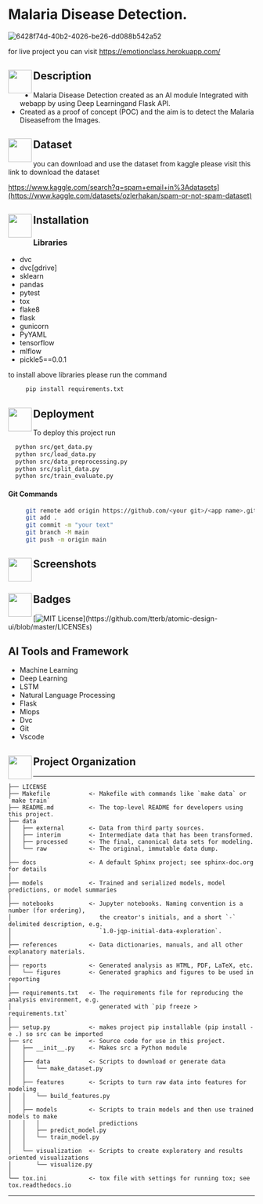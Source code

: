 
#  Malaria Disease Detection.

![6428f74d-40b2-4026-be26-dd088b542a52](https://user-images.githubusercontent.com/61903698/180166677-bfb13515-6007-4051-8b57-73aa3cc1e4f4.gif)


for live project you can visit https://emotionclass.herokuapp.com/

## <a href="url"><img src="https://user-images.githubusercontent.com/61903698/178228250-a11a8416-3443-4c90-8616-8eda1edc4572.jpg" align="left" height="48" width="48" ></a>Description
* Malaria Disease Detection created as an AI module Integrated with webapp
by using Deep Learningand Flask API.
* Created as a proof of concept (POC) and the aim is to detect the Malaria Diseasefrom the Images.

## <a href="url"><img src="https://user-images.githubusercontent.com/61903698/178230062-a2e8bf94-4769-4e02-a26b-ed3696aae3fe.png" align="left" height="48" width="48" ></a>Dataset
you can download and use the dataset from kaggle please visit this link to download the dataset

https://www.kaggle.com/search?q=spam+email+in%3Adatasets](https://www.kaggle.com/datasets/ozlerhakan/spam-or-not-spam-dataset)

## <a href="url"><img src="https://user-images.githubusercontent.com/61903698/178229350-7f29d4eb-e758-455d-ab8e-87ef337e1880.png" align="left" height="48" width="48" ></a> Installation

### Libraries
* dvc
* dvc[gdrive]
* sklearn
* pandas
* pytest
* tox
* flake8
* flask
* gunicorn
* PyYAML
* tensorflow
* mlflow
* pickle5==0.0.1

to install above libraries please run the command

```bash
     pip install requirements.txt
```




##  <a href="url"><img src="https://user-images.githubusercontent.com/61903698/178230859-ca0b335b-1792-456a-a535-2a0462361e75.png" align="left" height="48" width="48" ></a>  Deployment

To deploy this project run

```bash
  python src/get_data.py
  python src/load_data.py
  python src/data_preprocessing.py
  python src/split_data.py
  python src/train_evaluate.py 
```

#### Git Commands
```bash
     git remote add origin https://github.com/<your git>/<app name>.git
     git add .
     git commit -m "your text"
     git branch -M main   
     git push -m origin main

```


## <a href="url"><img src="https://user-images.githubusercontent.com/61903698/178232811-59ccbc05-50da-4f46-8b4a-e2f9c9d79201.png" align="left" height="48" width="48" ></a> Screenshots


<img src="https://user-images.githubusercontent.com/61903698/179744083-e4a3f62f-2395-47ad-b3b7-6e0ff9256574.jpeg" width=40% height=0%>



## <a href="url"><img src="https://user-images.githubusercontent.com/61903698/178231990-81b6bcce-dbaa-4180-b363-dcc694e76a1e.png" align="left" height="48" width="48" ></a>  Badges

[![MIT License](https://img.shields.io/apm/l/atomic-design-ui.svg?)](https://github.com/tterb/atomic-design-ui/blob/master/LICENSEs)


## AI Tools and Framework
* Machine Learning
* Deep Learning
* LSTM
* Natural Language Processing
* Flask
* Mlops
* Dvc
* Git
* Vscode


## <a href="url"><img src="https://user-images.githubusercontent.com/61903698/178233478-e078e157-5156-4a29-a784-565395329de1.jpg" align="left" height="48" width="48" ></a> Project Organization
------------

    ├── LICENSE
    ├── Makefile           <- Makefile with commands like `make data` or `make train`
    ├── README.md          <- The top-level README for developers using this project.
    ├── data
    │   ├── external       <- Data from third party sources.
    │   ├── interim        <- Intermediate data that has been transformed.
    │   ├── processed      <- The final, canonical data sets for modeling.
    │   └── raw            <- The original, immutable data dump.
    │
    ├── docs               <- A default Sphinx project; see sphinx-doc.org for details
    │
    ├── models             <- Trained and serialized models, model predictions, or model summaries
    │
    ├── notebooks          <- Jupyter notebooks. Naming convention is a number (for ordering),
    │                         the creator's initials, and a short `-` delimited description, e.g.
    │                         `1.0-jqp-initial-data-exploration`.
    │
    ├── references         <- Data dictionaries, manuals, and all other explanatory materials.
    │
    ├── reports            <- Generated analysis as HTML, PDF, LaTeX, etc.
    │   └── figures        <- Generated graphics and figures to be used in reporting
    │
    ├── requirements.txt   <- The requirements file for reproducing the analysis environment, e.g.
    │                         generated with `pip freeze > requirements.txt`
    │
    ├── setup.py           <- makes project pip installable (pip install -e .) so src can be imported
    ├── src                <- Source code for use in this project.
    │   ├── __init__.py    <- Makes src a Python module
    │   │
    │   ├── data           <- Scripts to download or generate data
    │   │   └── make_dataset.py
    │   │
    │   ├── features       <- Scripts to turn raw data into features for modeling
    │   │   └── build_features.py
    │   │
    │   ├── models         <- Scripts to train models and then use trained models to make
    │   │   │                 predictions
    │   │   ├── predict_model.py
    │   │   └── train_model.py
    │   │
    │   └── visualization  <- Scripts to create exploratory and results oriented visualizations
    │       └── visualize.py
    │
    └── tox.ini            <- tox file with settings for running tox; see tox.readthedocs.io


--------

